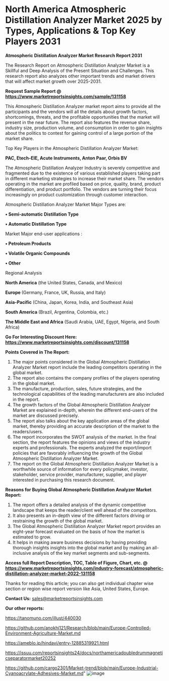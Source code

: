 # North America Atmospheric Distillation Analyzer Market 2025 by Types, Applications & Top Key Players 2031

<strong>Atmospheric Distillation Analyzer Market Research Report 2031</strong>

The Research Report on Atmospheric Distillation Analyzer Market is a Skillful and Deep Analysis of the Present Situation and Challenges. This research report also analyzes other important trends and market drivers that will affect market growth over 2025-2031.

<strong>Request Sample Report @ <a href=https://www.marketreportsinsights.com/sample/131158>https://www.marketreportsinsights.com/sample/131158</a></strong>

This Atmospheric Distillation Analyzer market report aims to provide all the participants and the vendors will all the details about growth factors, shortcomings, threats, and the profitable opportunities that the market will present in the near future. The report also features the revenue share, industry size, production volume, and consumption in order to gain insights about the politics to contest for gaining control of a large portion of the market share.

Top Key Players in the Atmospheric Distillation Analyzer Market:

<strong>PAC, Etech-EIE, Acute Instruments, Anton Paar, Orbis BV</strong>

The Atmospheric Distillation Analyzer Industry is severely competitive and fragmented due to the existence of various established players taking part in different marketing strategies to increase their market share. The vendors operating in the market are profiled based on price, quality, brand, product differentiation, and product portfolio. The vendors are turning their focus increasingly on product customization through customer interaction.

Atmospheric Distillation Analyzer Market Major Types are:

<strong>• Semi-automatic Distillation Type

• Automatic Distillation Type</strong>

Market Major end-user applications :

<strong>• Petroleum Products

• Volatile Organic Compounds

• Other</strong>

Regional Analysis

</u><strong><b>North America</b></strong> (the United States, Canada, and Mexico)

<strong><b>Europe </b></strong>(Germany, France, UK, Russia, and Italy)

<strong><b>Asia-Pacific</b></strong> (China, Japan, Korea, India, and Southeast Asia)

<strong><b>South America</b></strong> (Brazil, Argentina, Colombia, etc.)

<strong><b>The Middle East and Africa</b></strong> (Saudi Arabia, UAE, Egypt, Nigeria, and South Africa)

<strong>Go For Interesting Discount Here: <a href=https://www.marketreportsinsights.com/discount/131158>https://www.marketreportsinsights.com/discount/131158</a></strong>

<strong>Points Covered in The Report:</strong>
<ol>
  <li>The major points considered in the Global Atmospheric Distillation Analyzer Market report include the leading competitors operating in the global market.</li>
  <li>The report also contains the company profiles of the players operating in the global market.</li>
  <li>The manufacture, production, sales, future strategies, and the technological capabilities of the leading manufacturers are also included in the report.</li>
  <li>The growth factors of the Global Atmospheric Distillation Analyzer Market are explained in-depth, wherein the different end-users of the market are discussed precisely.</li>
  <li>The report also talks about the key application areas of the global market, thereby providing an accurate description of the market to the readers/users.</li>
  <li>The report incorporates the SWOT analysis of the market. In the final section, the report features the opinions and views of the industry experts and professionals. The experts analyzed the export/import policies that are favorably influencing the growth of the Global Atmospheric Distillation Analyzer Market.</li>
  <li>The report on the Global Atmospheric Distillation Analyzer Market is a worthwhile source of information for every policymaker, investor, stakeholder, service provider, manufacturer, supplier, and player interested in purchasing this research document.</li>
</ol>
<strong>Reasons for Buying Global Atmospheric Distillation Analyzer Market Report:</strong>

<ol>
  <li>The report offers a detailed analysis of the dynamic competitive landscape that keeps the reader/client well ahead of the competitors.</li>
  <li>It also presents an in-depth view of the different factors driving or restraining the growth of the global market.</li>
  <li>The Global Atmospheric Distillation Analyzer Market report provides an eight-year forecast evaluated on the basis of how the market is estimated to grow.</li>
  <li>It helps in making aware business decisions by having providing thorough insights insights into the global market and by making an all-inclusive analysis of the key market segments and sub-segments.</li>
</ol>
<strong>Access full Report Description, TOC, Table of Figure, Chart, etc. @ <a href=https://www.marketreportsinsights.com/industry-forecast/atmospheric-distillation-analyzer-market-2022-131158>https://www.marketreportsinsights.com/industry-forecast/atmospheric-distillation-analyzer-market-2022-131158</a></strong>


Thanks for reading this article; you can also get individual chapter wise section or region wise report version like Asia, United States, Europe.

<strong>Contact Us:</strong>
sales@marketreportsinsights.com

<strong>Our other reports:</strong>

<a href=https://tanomuno.com/illust/440030>https://tanomuno.com/illust/440030</a>

<a href=https://github.com/anokhi121/Research/blob/main/Europe-Controlled-Environment-Agriculture-Market.md>https://github.com/anokhi121/Research/blob/main/Europe-Controlled-Environment-Agriculture-Market.md</a>

<a href=https://ameblo.jp/hindavi/entry-12885319921.html>https://ameblo.jp/hindavi/entry-12885319921.html</a>

<a href=https://issuu.com/reportsinsights24/docs/northamericadoubledrummagneticseparatormarket20252>https://issuu.com/reportsinsights24/docs/northamericadoubledrummagneticseparatormarket20252</a>

<a href=https://github.com/cargo2301/Market-trend/blob/main/Europe-Industrial-Cyanoacrylate-Adhesives-Market.md>https://github.com/cargo2301/Market-trend/blob/main/Europe-Industrial-Cyanoacrylate-Adhesives-Market.md</a>"
![image](https://github.com/user-attachments/assets/3a290688-6ef9-4e8d-a247-3075a2043b2e)

